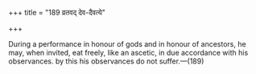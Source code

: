 +++
title = "189 व्रतवद् देव-दैवत्ये"

+++

During a performance in honour of gods and in honour of ancestors, he may, when invited, eat freely, like an ascetic, in due accordance with his observances. by this his observances do not suffer.—(189)